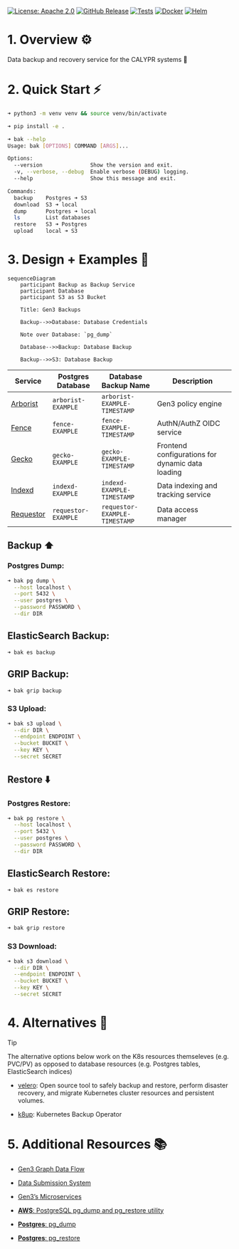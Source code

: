 [![License: Apache 2.0][license-badge]][license]
[![GitHub Release][release-badge]][release]
[![Tests][tests-badge]][tests]
[![Docker][docker-badge]][docker]
[![Helm][helm-badge]][helm]

[license-badge]: https://img.shields.io/badge/License-Apache-blue.svg
[license]: https://opensource.org/license/apache-2-0

[release-badge]: https://img.shields.io/github/v/release/ACED-IDP/backup-service
[release]: https://github.com/ACED-IDP/backup-service/releases

[tests-badge]: https://img.shields.io/github/actions/workflow/status/aced-idp/backup-service/tests.yaml?label=tests
[tests]: https://github.com/ACED-IDP/backup-service/actions/workflows/tests.yaml

[docker-badge]: https://img.shields.io/badge/Docker%20Repo-Quay.io-blue?logo=docker
[docker]: https://quay.io/repository/ohsu-comp-bio/backup-service?tab=tags&tag=latest

[helm-badge]: https://img.shields.io/badge/Helm-0F1689?logo=helm&logoColor=fff
[helm]: https://github.com/ohsu-comp-bio/helm-charts/tree/main/charts/backups

# 1. Overview ⚙️

Data backup and recovery service for the CALYPR systems 🔄

# 2. Quick Start ⚡

```sh
➜ python3 -m venv venv && source venv/bin/activate

➜ pip install -e .

➜ bak --help
Usage: bak [OPTIONS] COMMAND [ARGS]...

Options:
  --version               Show the version and exit.
  -v, --verbose, --debug  Enable verbose (DEBUG) logging.
  --help                  Show this message and exit.

Commands:
  backup    Postgres ➜ S3
  download  S3 ➜ local
  dump      Postgres ➜ local
  ls        List databases
  restore   S3 ➜ Postgres
  upload    local ➜ S3
```

# 3. Design + Examples 📐

```mermaid
sequenceDiagram
    participant Backup as Backup Service
    participant Database
    participant S3 as S3 Bucket

    Title: Gen3 Backups

    Backup-->>Database: Database Credentials

    Note over Database: `pg_dump`

    Database-->>Backup: Database Backup

    Backup-->>S3: Database Backup
```

| Service                | Postgres Database   | Database Backup Name          | Description                                      |
| ---------------------- | ------------------- | ----------------------------- | ------------------------------------------------ |
| [Arborist][arborist]   | `arborist-EXAMPLE`  | `arborist-EXAMPLE-TIMESTAMP`  | Gen3 policy engine                               |
| [Fence][fence]         | `fence-EXAMPLE`     | `fence-EXAMPLE-TIMESTAMP`     | AuthN/AuthZ OIDC service                         |
| [Gecko][gecko]         | `gecko-EXAMPLE`     | `gecko-EXAMPLE-TIMESTAMP`     | Frontend configurations for dynamic data loading |
| [Indexd][indexd]       | `indexd-EXAMPLE`    | `indexd-EXAMPLE-TIMESTAMP`    | Data indexing and tracking service               |
| [Requestor][requestor] | `requestor-EXAMPLE` | `requestor-EXAMPLE-TIMESTAMP` | Data access manager                              |

[arborist]: https://github.com/uc-cdis/arborist
[fence]: https://github.com/uc-cdis/fence
[gecko]: https://github.com/aced-idp/gecko
[indexd]: https://github.com/uc-cdis/indexd
[requestor]: https://github.com/uc-cdis/requestor

## Backup ⬆️

### Postgres Dump:

```sh
➜ bak pg dump \
  --host localhost \
  --port 5432 \
  --user postgres \
  --password PASSWORD \
  --dir DIR
```

## ElasticSearch Backup:

```
➜ bak es backup
```

## GRIP Backup:

```sh
➜ bak grip backup
```

### S3 Upload:

```sh
➜ bak s3 upload \
  --dir DIR \
  --endpoint ENDPOINT \
  --bucket BUCKET \
  --key KEY \
  --secret SECRET
```

## Restore ⬇️

### Postgres Restore:

```sh
➜ bak pg restore \
  --host localhost \
  --port 5432 \
  --user postgres \
  --password PASSWORD \
  --dir DIR
```

## ElasticSearch Restore:

```
➜ bak es restore
```

## GRIP Restore:

```sh
➜ bak grip restore
```

### S3 Download:

```sh
➜ bak s3 download \
  --dir DIR \
  --endpoint ENDPOINT \
  --bucket BUCKET \
  --key KEY \
  --secret SECRET
```

# 4. Alternatives 📖

> [!TIP]
> The alternative options below work on the K8s resources themseleves (e.g. PVC/PV) as opposed to database resources (e.g. Postgres tables, ElasticSearch indices)

- [velero](https://velero.io): Open source tool to safely backup and restore, perform disaster recovery, and migrate Kubernetes cluster resources and persistent volumes.

- [k8up](https://k8up.io): Kubernetes Backup Operator

# 5. Additional Resources 📚

- [Gen3 Graph Data Flow](https://docs.gen3.org/gen3-resources/developer-guide/architecture/#gen3-graph-data-flow)

- [Data Submission System](https://gen3.org/resources/developer/#data-submission-system)

- [Gen3’s Microservices](https://gen3.org/resources/developer/microservice/)

- [**AWS**: PostgreSQL pg_dump and pg_restore utility](https://docs.aws.amazon.com/dms/latest/sbs/chap-manageddatabases.postgresql-rds-postgresql-full-load-pd_dump.html)

- [**Postgres**: pg_dump](https://www.postgresql.org/docs/current/app-pgdump.html)

- [**Postgres**: pg_restore](https://www.postgresql.org/docs/current/app-pgrestore.html)
